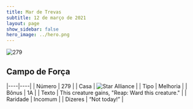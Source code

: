```yaml
---
title: Mar de Trevas
subtitle: 12 de março de 2021
layout: page
show_sidebar: false
hero_image: ../hero.png
---
```


![279](https://cdn.keyforgegame.com/media/card_front/pt/496_279_8V49FCJ2G2F4_pt.png)

## Campo de Força

|----|----|
| Número | 279 |
| Casa | ![Star Alliance](https://archonarcana.com/images/thumb/7/7d/Star_Alliance.png/22px-Star_Alliance.png "Aliança Estelar") |
| Tipo | Melhoria |
| Bônus | 1A |
| Texto | This creature gains, "Reap: Ward this creature." |
| Raridade | Incomum |
| Dizeres | “Not today!” |
